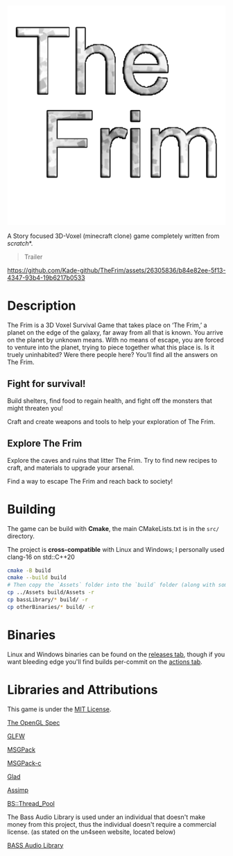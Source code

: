 ![logo](logo.png)

A Story focused 3D-Voxel (minecraft clone) game completely written from *scratch**.

> Trailer

https://github.com/Kade-github/TheFrim/assets/26305836/b84e82ee-5f13-4347-93b4-19b6217b0533

# Description

The Frim is a 3D Voxel Survival Game that takes place on ‘The Frim,’ a planet on the edge of the galaxy, far away from all that is known. You arrive on the planet by unknown means. With no means of escape, you are forced to venture into the planet, trying to piece together what this place is. Is it truely uninhabited? Were there people here? You’ll find all the answers on The Frim.

## Fight for survival!

Build shelters, find food to regain health, and fight off the monsters that might threaten you!

Craft and create weapons and tools to help your exploration of The Frim.

## Explore The Frim

Explore the caves and ruins that litter The Frim. Try to find new recipes to craft, and materials to upgrade your arsenal.

Find a way to escape The Frim and reach back to society!

# Building

The game can be build with **Cmake**, the main CMakeLists.txt is in the `src/` directory.

The project is **cross-compatible** with Linux and Windows; I personally used clang-16 on std::C++20

```bash
cmake -B build
cmake --build build
# Then copy the `Assets` folder into the `build` folder (along with some other binaries you might need!)
cp ../Assets build/Assets -r
cp bassLibrary/* build/ -r
cp otherBinaries/* build/ -r
```

# Binaries

Linux and Windows binaries can be found on the [releases tab](https://github.com/Kade-github/TheFrim/tags), though if you want bleeding edge you'll find builds per-commit on the [actions tab](https://github.com/Kade-github/TheFrim/actions/workflows/build.yml).

# Libraries and Attributions

This game is under the [MIT License](https://github.com/Kade-github/TheFrim/blob/main/LICENSE). 

[The OpenGL Spec](https://www.opengl.org/)

[GLFW](https://www.glfw.org/)

[MSGPack](https://msgpack.org/index.html)

[MSGPack-c](https://github.com/msgpack/msgpack-c)

[Glad](https://github.com/Dav1dde/glad)

[Assimp](https://github.com/assimp/assimp)

[BS::Thread_Pool](https://github.com/bshoshany/thread-pool)

The Bass Audio Library is used under an individual that doesn't make money from this project, thus the individual doesn't require a commercial license. (as stated on the un4seen website, located below)

[BASS Audio Library](https://www.un4seen.com/)
